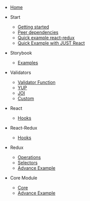<!-- docs/_sidebar.md -->

- [Home](/#the-library)

- Start

  - [Getting started](/#getting-started 'Getting started')
  - [Peer dependencies](/#peer-dependencies 'Peer dependencies')
  - [Quick example react-redux](/#quick-example-with-react-redux 'Quick example react-redux')
  - [Quick Example with JUST React](/#quick-example-with-just-react 'Getting Started')

- Storybook

  - [Examples](/storybook/README.md 'Storybook')

- Validators

  - [Validator Function](/core/validators/README.md 'Validator Function')
  - [YUP](/core/validators/README.md 'YUP')
  - [JOI](/core/validators/README/#JOI 'JOI')
  - [Custom](/core/validators/README.md 'Custom')

- React

  - [Hooks](/react/hook/README.md 'React Hooks')

- React-Redux

  - [Hooks](/react-redux/hook/README.md 'React-Redux Hooks')

- Redux

  - [Operations](/redux/operations/README.md 'Redux Operations')
  - [Selectors](/redux/selectors/README.md 'Redux Selectors')
  - [Advance Example](./core/README.md 'Advance Example')

- Core Module

  - [Core](./core/README.md 'Core')
  - [Advance Example](./core/advance/README.md 'Advance Example')
